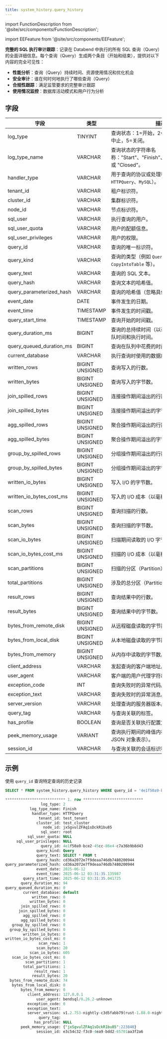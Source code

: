 ```yaml
---
title: system_history.query_history
---
```


import FunctionDescription from '@site/src/components/FunctionDescription';

<FunctionDescription description="Introduced or updated: v1.2.764"/>

import EEFeature from '@site/src/components/EEFeature';

<EEFeature featureName='QUERY HISTORY'/>

**完整的 SQL 执行审计跟踪**：记录在 Databend 中执行的所有 SQL 查询（Query）的全面详细信息。每个查询（Query）生成两个条目（开始和结束），提供对以下内容的完全可见性：

- **性能分析**：查询（Query）持续时间、资源使用情况和优化机会
- **安全审计**：谁在何时何地执行了哪些查询（Query）
- **合规性跟踪**：满足监管要求的完整审计跟踪
- **使用情况监控**：数据库活动模式和用户行为分析

## 字段

| 字段                     | 类型             | 描述                                                                                   |
|---------------------------|------------------|-----------------------------------------------------------------------------------------------|
| log_type                  | TINYINT          | 查询状态：1=开始，2=完成，3=错误，4=中止，5=关闭。                                     |
| log_type_name             | VARCHAR          | 查询状态的字符串名称："Start"、"Finish"、"Error"、"Aborted" 或 "Closed"。                                           |
| handler_type              | VARCHAR          | 用于查询的协议或处理程序（例如 `HTTPQuery`、`MySQL`）。                                 |
| tenant_id                 | VARCHAR          | 租户标识符。                                                                        |
| cluster_id                | VARCHAR          | 集群标识符。                                                                       |
| node_id                   | VARCHAR          | 节点标识符。                                             |
| sql_user                  | VARCHAR          | 执行查询的用户。                                                              |
| sql_user_quota            | VARCHAR          | 用户的配额信息。                                                            |
| sql_user_privileges       | VARCHAR          | 用户的权限。                                                                   |
| query_id                  | VARCHAR          | 查询的唯一标识符。                                                          |
| query_kind                | VARCHAR          | 查询的类型（例如 `Query`、`Insert`、`CopyIntoTable` 等）。                                                |
| query_text                | VARCHAR          | 查询的 SQL 文本。                                                               |
| query_hash                | VARCHAR          | 查询文本的哈希值。                                                             |
| query_parameterized_hash  | VARCHAR          | 查询的哈希值（忽略具体参数值）。                                                    |
| event_date                | DATE             | 事件发生的日期。                                                             |
| event_time                | TIMESTAMP        | 事件发生的时间戳。                                                        |
| query_start_time          | TIMESTAMP        | 查询开始的时间戳。                                                         |
| query_duration_ms         | BIGINT           | 查询的总持续时间（以毫秒为单位），包括排队时间和执行时间。                                                    |
| query_queued_duration_ms  | BIGINT           | 查询在队列中花费的时间（以毫秒为单位）。                                        |
| current_database          | VARCHAR          | 执行查询时使用的数据库。                                              |
| written_rows              | BIGINT UNSIGNED  | 查询写入的行数。                                                      |
| written_bytes             | BIGINT UNSIGNED  | 查询写入的字节数。                                                     |
| join_spilled_rows         | BIGINT UNSIGNED  | 连接操作期间溢出的行数。                                            |
| join_spilled_bytes        | BIGINT UNSIGNED  | 连接操作期间溢出的字节数。                                           |
| agg_spilled_rows          | BIGINT UNSIGNED  | 聚合操作期间溢出的行数。                                     |
| agg_spilled_bytes         | BIGINT UNSIGNED  | 聚合操作期间溢出的字节数。                                    |
| group_by_spilled_rows     | BIGINT UNSIGNED  | 分组操作期间溢出的行数。                                        |
| group_by_spilled_bytes    | BIGINT UNSIGNED  | 分组操作期间溢出的字节数。                                       |
| written_io_bytes          | BIGINT UNSIGNED  | 写入 I/O 的字节数。                                                            |
| written_io_bytes_cost_ms  | BIGINT UNSIGNED  | 写入的 I/O 成本（以毫秒为单位）。                                                      |
| scan_rows                 | BIGINT UNSIGNED  | 查询扫描的行数。                                                      |
| scan_bytes                | BIGINT UNSIGNED  | 查询扫描的字节数。                                                     |
| scan_io_bytes             | BIGINT UNSIGNED  | 扫描期间读取的 I/O 字节数。                                                  |
| scan_io_bytes_cost_ms     | BIGINT UNSIGNED  | 扫描的 I/O 成本（以毫秒为单位）。                                                     |
| scan_partitions           | BIGINT UNSIGNED  | 扫描的分区（Partition）数。                                                             |
| total_partitions          | BIGINT UNSIGNED  | 涉及的总分区（Partition）数。                                                      |
| result_rows               | BIGINT UNSIGNED  | 查询结果中的行数。                                                       |
| result_bytes              | BIGINT UNSIGNED  | 查询结果中的字节数。                                                      |
| bytes_from_remote_disk    | BIGINT UNSIGNED  | 从远程磁盘读取的字节数。                                                    |
| bytes_from_local_disk     | BIGINT UNSIGNED  | 从本地磁盘读取的字节数。                                                     |
| bytes_from_memory         | BIGINT UNSIGNED  | 从内存中读取的字节数。                                                         |
| client_address            | VARCHAR          | 发起查询的客户端地址。                                              |
| user_agent                | VARCHAR          | 客户端的用户代理字符串。                                                          |
| exception_code            | INT              | 查询失败时的异常代码。                                                       |
| exception_text            | VARCHAR          | 查询失败时的异常消息。                                                    |
| server_version            | VARCHAR          | 处理查询的服务器版本。                                           |
| query_tag                 | VARCHAR          | 与查询关联的标签。                                                            |
| has_profile               | BOOLEAN          | 查询是否关联执行配置文件。                                        |
| peek_memory_usage         | VARIANT          | 查询执行期间的峰值内存使用情况（以 JSON 对象表示）。                              |
| session_id                | VARCHAR          | 与查询关联的会话标识符。                                             |


## 示例

使用 `query_id` 查询特定查询的历史记录

```sql
SELECT * FROM system_history.query_history WHERE query_id = '4e1f50a9-bce2-45cc-86e4-c7a36b9b8d43';

*************************** 1. row ***************************
                log_type: 2
           log_type_name: Finish
            handler_type: HTTPQuery
               tenant_id: test_tenant
              cluster_id: test_cluster
                 node_id: jxSgvulZFAq1sDckR1bu85
                sql_user: root
          sql_user_quota: NULL
     sql_user_privileges: NULL
                query_id: 4e1f50a9-bce2-45cc-86e4-c7a36b9b8d43
              query_kind: Query
              query_text: SELECT * FROM t
              query_hash: cd36a2072e7f9deaa746db7480200944
query_parameterized_hash: cd36a2072e7f9deaa746db7480200944
              event_date: 2025-06-12
              event_time: 2025-06-12 03:31:35.135987
        query_start_time: 2025-06-12 03:31:35.041725
       query_duration_ms: 94
query_queued_duration_ms: 0
        current_database: default
            written_rows: 0
           written_bytes: 0
       join_spilled_rows: 0
      join_spilled_bytes: 0
        agg_spilled_rows: 0
       agg_spilled_bytes: 0
   group_by_spilled_rows: 0
  group_by_spilled_bytes: 0
        written_io_bytes: 0
written_io_bytes_cost_ms: 0
               scan_rows: 1
              scan_bytes: 20
           scan_io_bytes: 605
   scan_io_bytes_cost_ms: 0
         scan_partitions: 1
        total_partitions: 1
             result_rows: 1
            result_bytes: 20
  bytes_from_remote_disk: 74
   bytes_from_local_disk: 0
       bytes_from_memory: 0
          client_address: 127.0.0.1
              user_agent: bendsql/0.26.2-unknown
          exception_code: 0
          exception_text: 
          server_version: v1.2.753-nightly-c3d5fabb79(rust-1.88.0-nightly-2025-06-12T01:48:36.733925000Z)
               query_tag: 
             has_profile: NULL
       peek_memory_usage: {"jxSgvulZFAq1sDckR1bu85":223840}
              session_id: e3c54c32-f3c0-4ea9-bdd2-65701aa3f2a6
```